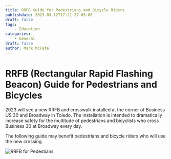 ```yaml
---
title: RRFB Guide for Pedestrians and Bicycle Riders
publishdate: 2023-03-12T17:21:27-05:00
draft: false
tags:
    - Education
categories:
    - General
draft: false
author: Mark McFate
---
```


# RRFB (Rectangular Rapid Flashing Beacon) Guide for Pedestrians and Bicycles

2023 will see a new RRFB and crosswalk installed at the corner of Business US 30 and Broadway in Toledo.  The installation is intended to dramatically increase safety for the multitude of pedestrians and bicyclists who cross Business 30 at Broadway every day.  

The following guide may benefit pedestrians and bicycle riders who will use the new crossing.  

<!-- {{< embed-pdf url="/../../pdfs/RRFB-Tip-Pedestrians-and-Bicycles.pdf" >}} -->

![RRFB for Pedestians](/images/RRFB-Tip-Pedestrians-and-Bicycles.png)
